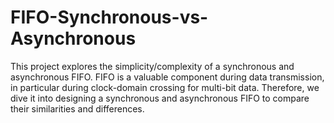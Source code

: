 # FIFO-Synchronous-vs-Asynchronous
This project explores the simplicity/complexity of a synchronous and asynchronous FIFO. FIFO is a valuable component during data transmission, in particular during clock-domain crossing for multi-bit data. Therefore, we dive it into designing a synchronous and asynchronous FIFO to compare their similarities and differences.
